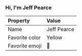 ### Hi, I'm Jeff Pearce

| Property | Value |
|:---------------|:-----------------|
| Name | Jeff Pearce |
| Favorite color | Yellow |
| Favorite emoji | :pizza: |
